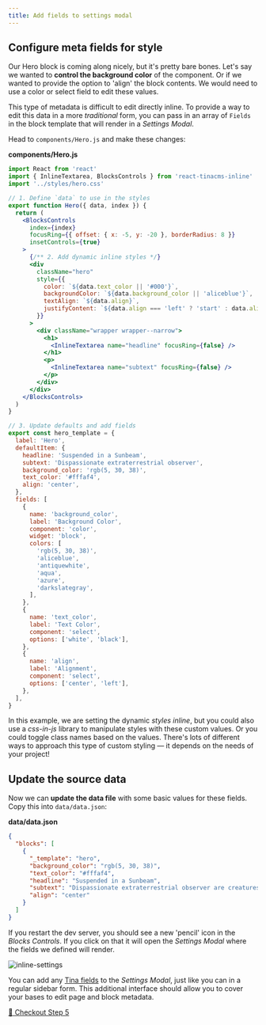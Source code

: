 ```yaml
---
title: Add fields to settings modal
---
```


## Configure meta fields for style

Our Hero block is coming along nicely, but it's pretty bare bones. Let's say we wanted to **control the background color** of the component. Or if we wanted to provide the option to 'align' the block contents. We would need to use a color or select field to edit these values.

This type of metadata is difficult to edit directly inline. To provide a way to edit this data in a more _traditional_ form, you can pass in an array of `Fields` in the block template that will render in a _Settings Modal_.

Head to `components/Hero.js` and make these changes:

**components/Hero.js**

```jsx
import React from 'react'
import { InlineTextarea, BlocksControls } from 'react-tinacms-inline'
import '../styles/hero.css'

// 1. Define `data` to use in the styles
export function Hero({ data, index }) {
  return (
    <BlocksControls
      index={index}
      focusRing={{ offset: { x: -5, y: -20 }, borderRadius: 8 }}
      insetControls={true}
    >
      {/** 2. Add dynamic inline styles */}
      <div
        className="hero"
        style={{
          color: `${data.text_color || '#000'}`,
          backgroundColor: `${data.background_color || 'aliceblue'}`,
          textAlign: `${data.align}`,
          justifyContent: `${data.align === 'left' ? 'start' : data.align}`,
        }}
      >
        <div className="wrapper wrapper--narrow">
          <h1>
            <InlineTextarea name="headline" focusRing={false} />
          </h1>
          <p>
            <InlineTextarea name="subtext" focusRing={false} />
          </p>
        </div>
      </div>
    </BlocksControls>
  )
}

// 3. Update defaults and add fields
export const hero_template = {
  label: 'Hero',
  defaultItem: {
    headline: 'Suspended in a Sunbeam',
    subtext: 'Dispassionate extraterrestrial observer',
    background_color: 'rgb(5, 30, 38)',
    text_color: '#fffaf4',
    align: 'center',
  },
  fields: [
    {
      name: 'background_color',
      label: 'Background Color',
      component: 'color',
      widget: 'block',
      colors: [
        'rgb(5, 30, 38)',
        'aliceblue',
        'antiquewhite',
        'aqua',
        'azure',
        'darkslategray',
      ],
    },
    {
      name: 'text_color',
      label: 'Text Color',
      component: 'select',
      options: ['white', 'black'],
    },
    {
      name: 'align',
      label: 'Alignment',
      component: 'select',
      options: ['center', 'left'],
    },
  ],
}
```

In this example, we are setting the dynamic _styles inline_, but you could also use a _css-in-js_ library to manipulate styles with these custom values. Or you could toggle class names based on the values. There's lots of different ways to approach this type of custom styling — it depends on the needs of your project!

## Update the source data

Now we can **update the data file** with some basic values for these fields. Copy this into `data/data.json`:

**data/data.json**

```json
{
  "blocks": [
    {
      "_template": "hero",
      "background_color": "rgb(5, 30, 38)",
      "text_color": "#fffaf4",
      "headline": "Suspended in a Sunbeam",
      "subtext": "Dispassionate extraterrestrial observer are creatures of the cosmos courage of our questions inconspicuous motes of rock and gas a mote of dust suspended in a sunbeam great turbulent clouds.",
      "align": "center"
    }
  ]
}
```

If you restart the dev server, you should see a new 'pencil' icon in the _Blocks Controls_. If you click on that it will open the _Settings Modal_ where the fields we defined will render.

![inline-settings](/img/inline-editing-guide/settings-modal.png)

You can add any [Tina fields](https://tinacms.org/docs/fields) to the _Settings Modal_, just like you can in a regular sidebar form. This additional interface should allow you to cover your bases to edit page and block metadata.

<!-- *Note:* the color field is pretty janky with the settings modal. We either need to fix it or use another example. -->

[👋 Checkout Step 5]()
